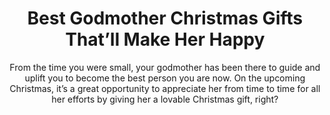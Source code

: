 ---
layout: post
title: Best Godmother Christmas Gifts That’ll Make Her Happy
subtitle: From the time you were small, your godmother has been there to guide and uplift you to become the best person you are now. On the upcoming Christmas, it’s a great opportunity to appreciate her from time to time for all her efforts by giving her a lovable Christmas gift, right?
header-img: "img/post/2023/09/copied/medium_godmother_chirstmas_gifts_31f0063785.jpg"
header-style: text
permalink: "/godmother-christmas-gifts/"
catalog: true
tags:
  - Recipients 
  - Men
---  